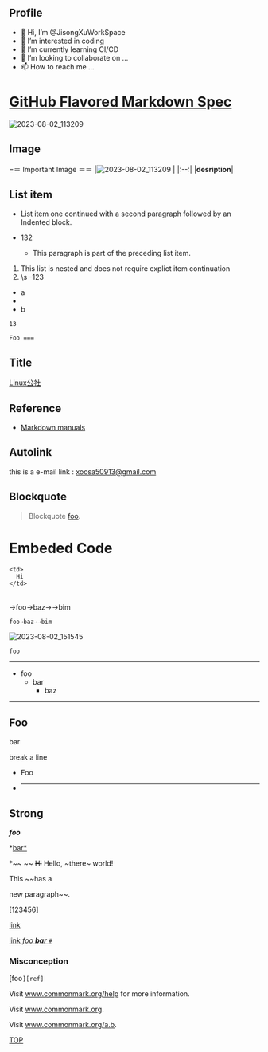 <h2>Profile</h2>

- 👋 Hi, I’m @JisongXuWorkSpace
- 👀 I’m interested in coding  
- 🌱 I’m currently learning CI/CD 
- 💞️ I’m looking to collaborate on ...
- 📫 How to reach me ...


# [GitHub Flavored Markdown Spec](https://github.github.com/gfm/#inline-link "GitHub Flavored Markdown Spec")

<!---
JisongXuWorkSpace/JisongXuWorkSpace is a ✨ special ✨ repository because its `README.md` (this file) appears on your GitHub profile.
You can click the Preview link to take a look at your changes.
--->


![2023-08-02_113209](https://github.com/JisongXuWorkSpace/JisongXuWorkSpace/assets/125253933/8718d9b2-0e7b-473b-9c23-f487785cf205)

## Image

=＝ Important Image ＝＝
|![2023-08-02_113209](https://github.com/JisongXuWorkSpace/JisongXuWorkSpace/assets/125253933/8718d9b2-0e7b-473b-9c23-f487785cf205) |
|:--:|
|<b>desription</b>|

## List item

+ List item one continued with a second paragraph followed by an
Indented block.

+ 132
  - This paragraph is part of the preceding list item.

1. This list is nested and does not require explict item continuation
2. \s
   -123

* a
*
* b


`13`

`Foo
===`

## Title
[Linux公社](http://www.linuxidc.com "Linux公社")



## Reference
- [Markdown manuals](
https://www.it145.com/9/13475.html#:~:text=%E8%AA%9E%E6%B3%95%E8%AA%AA%E6%98%8E%EF%BC%9A%20%5B%5D%E8%A3%A1%E5%AF%AB%E9%80%A3%E7%B5%90%E6%96%87%E5%AD%97%EF%BC%8C%28%29%E8%A3%A1%E5%AF%AB%E9%80%A3%E7%B5%90%E5%9C%B0%E5%9D%80%2C%20%28%29%E4%B8%AD%E7%9A%84%E2%80%9D%E2%80%9C%E4%B8%AD%E5%8F%AF%E4%BB%A5%E7%82%BA%E9%80%A3%E7%B5%90%E6%8C%87%E5%AE%9Atitle%E5%B1%AC%E6%80%A7%EF%BC%8Ctitle%E5%B1%AC%E6%80%A7%E5%8F%AF%E5%8A%A0%E5%8F%AF%E4%B8%8D%E5%8A%A0%E3%80%82%20title%E5%B1%AC%E6%80%A7%E7%9A%84%E6%95%88%E6%9E%9C%E6%98%AF%E6%BB%91%E9%BC%A0%E6%87%B8%E5%81%9C%E5%9C%A8%E9%80%A3%E7%B5%90%E4%B8%8A%E6%9C%83%E5%87%BA%E7%8F%BE%E6%8C%87%E5%AE%9A%E7%9A%84%20title%E6%96%87%E5%AD%97%E3%80%82%20%201%20%E7%B5%90%E6%96%87%E5%AD%97%5D%28,2%20%E7%B5%90%E5%9C%B0%E5%9D%80%20%E2%80%9C%E9%80%A3%E7%B5%90%E6%A8%99%E9%A1%8C%E2%80%9D%29%E2%80%99%E9%80%99%203%20%E7%9A%84%E5%BD%A2%E5%BC%8F%E3%80%82%20%204%20%E7%B5%90%E5%9C%B0%E5%9D%80%E8%88%87%E9%80%A3%E7%B5%90%E6%A8%99%E9%A1%8C%E5%89%8D%E6%9C%89%E4%B8%80%E5%80%8B%E7%A9%BA%E6%A0%BC%E3%80%82 )

## Autolink
this is a e-mail link : <xoosa50913@gmail.com> 


## Blockquote

> Blockquote [foo].
>
> [foo]: /url




# Embeded Code

<table>

  <tr>

    <td>
      Hi
    </td>

  </tr>

</table>
→foo→baz→→bim
<pre><code>foo→baz→→bim
</code></pre>


![2023-08-02_151545](https://github.com/JisongXuWorkSpace/JisongXuWorkSpace/assets/125253933/4c01804a-f783-4c6b-b35e-806992b90cc8)

    foo
----

<ul>
<li>foo
<ul>
<li>bar
<ul>
<li>baz</li>


</ul>
</li>
</ul>
</li>
</ul>

<hr />
<h2>Foo</h2>
<p>bar</p>

break a line 

<ul>
<li>Foo</li>
<li>
<hr />
</li>
</ul>

## Strong
***foo***

*[bar*](/url)

*~~ ~~
~~Hi~~ Hello, ~there~ world!

This ~~has a

new paragraph~~.

[123456]

[link](/uri "title")

[link *foo **bar** `#`*][ref]

[ref]: /uri

### Misconception
[foo`][ref]`

Visit www.commonmark.org/help for more information.


Visit www.commonmark.org.

Visit www.commonmark.org/a.b.


[TOP](#profile)
